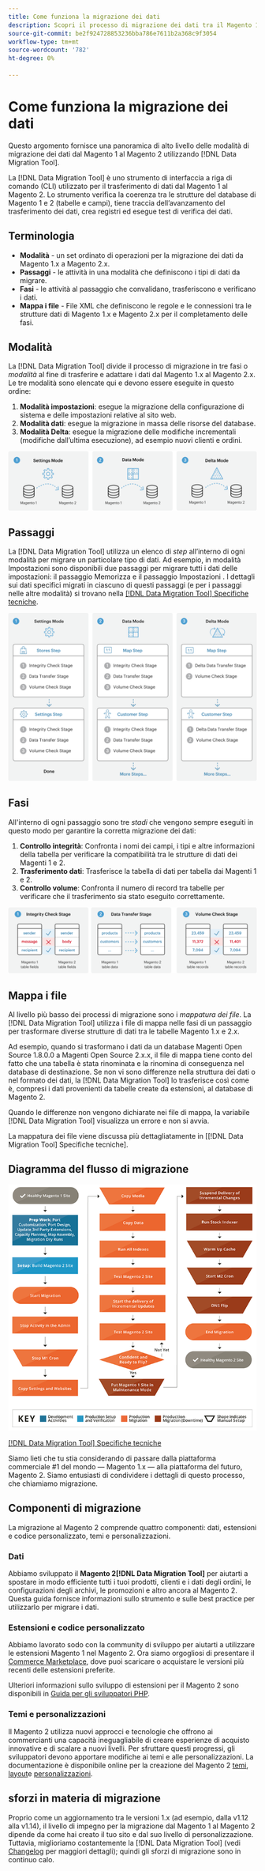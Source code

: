 ```yaml
---
title: Come funziona la migrazione dei dati
description: Scopri il processo di migrazione dei dati tra il Magento 1 e il Magento 2, compresi la terminologia, i diagrammi del flusso di lavoro e i passaggi.
source-git-commit: be2f924728853236bba786e7611b2a368c9f3054
workflow-type: tm+mt
source-wordcount: '782'
ht-degree: 0%

---
```



# Come funziona la migrazione dei dati

Questo argomento fornisce una panoramica di alto livello delle modalità di migrazione dei dati dal Magento 1 al Magento 2 utilizzando [!DNL Data Migration Tool].

La [!DNL Data Migration Tool] è uno strumento di interfaccia a riga di comando (CLI) utilizzato per il trasferimento di dati dal Magento 1 al Magento 2. Lo strumento verifica la coerenza tra le strutture del database di Magento 1 e 2 (tabelle e campi), tiene traccia dell’avanzamento del trasferimento dei dati, crea registri ed esegue test di verifica dei dati.

## Terminologia

* **Modalità** - un set ordinato di operazioni per la migrazione dei dati da Magento 1.x a Magento 2.x.
* **Passaggi** - le attività in una modalità che definiscono i tipi di dati da migrare.
* **Fasi** - le attività al passaggio che convalidano, trasferiscono e verificano i dati.
* **Mappa i file** - File XML che definiscono le regole e le connessioni tra le strutture dati di Magento 1.x e Magento 2.x per il completamento delle fasi.

## Modalità

La [!DNL Data Migration Tool] divide il processo di migrazione in tre fasi o *modalità* al fine di trasferire e adattare i dati dal Magento 1.x al Magento 2.x. Le tre modalità sono elencate qui e devono essere eseguite in questo ordine:

1. **Modalità impostazioni**: esegue la migrazione della configurazione di sistema e delle impostazioni relative al sito web.
1. **Modalità dati**: esegue la migrazione in massa delle risorse del database.
1. **Modalità Delta**: esegue la migrazione delle modifiche incrementali (modifiche dall’ultima esecuzione), ad esempio nuovi clienti e ordini.

![Modalità di migrazione](../../assets/data-migration/MigrationModes2.png)

## Passaggi

La [!DNL Data Migration Tool] utilizza un elenco di *step* all’interno di ogni modalità per migrare un particolare tipo di dati. Ad esempio, in modalità Impostazioni sono disponibili due passaggi per migrare tutti i dati delle impostazioni: il passaggio Memorizza e il passaggio Impostazioni . I dettagli sui dati specifici migrati in ciascuno di questi passaggi (e per i passaggi nelle altre modalità) si trovano nella [[!DNL Data Migration Tool] Specifiche tecniche](technical-specification.md).

![Panoramica sulla migrazione](../../assets/data-migration/MigrationOverview2.png)

## Fasi

All&#39;interno di ogni passaggio sono tre *stadi* che vengono sempre eseguiti in questo modo per garantire la corretta migrazione dei dati:

1. **Controllo integrità**: Confronta i nomi dei campi, i tipi e altre informazioni della tabella per verificare la compatibilità tra le strutture di dati dei Magenti 1 e 2.
1. **Trasferimento dati**: Trasferisce la tabella di dati per tabella dai Magenti 1 e 2.
1. **Controllo volume**: Confronta il numero di record tra tabelle per verificare che il trasferimento sia stato eseguito correttamente.

![Fasi della migrazione](../../assets/data-migration/MigrationSteps2.png)

## Mappa i file

Al livello più basso dei processi di migrazione sono i *mappatura dei file*. La [!DNL Data Migration Tool] utilizza i file di mappa nelle fasi di un passaggio per trasformare diverse strutture di dati tra le tabelle Magento 1.x e 2.x.

Ad esempio, quando si trasformano i dati da un database Magenti Open Source 1.8.0.0 a Magenti Open Source 2.x.x, il file di mappa tiene conto del fatto che una tabella è stata rinominata e la rinomina di conseguenza nel database di destinazione. Se non vi sono differenze nella struttura dei dati o nel formato dei dati, la [!DNL Data Migration Tool] lo trasferisce così come è, compresi i dati provenienti da tabelle create da estensioni, al database di Magento 2.

Quando le differenze non vengono dichiarate nei file di mappa, la variabile [!DNL Data Migration Tool] visualizza un errore e non si avvia.

La mappatura dei file viene discussa più dettagliatamente in [[!DNL Data Migration Tool] Specifiche tecniche].

## Diagramma del flusso di migrazione

![Flusso di migrazione](../../assets/data-migration/migration_flow.png)

[[!DNL Data Migration Tool] Specifiche tecniche](technical-specification.md)

Siamo lieti che tu stia considerando di passare dalla piattaforma commerciale #1 del mondo — Magento 1.x — alla piattaforma del futuro, Magento 2. Siamo entusiasti di condividere i dettagli di questo processo, che chiamiamo migrazione.

## Componenti di migrazione

La migrazione al Magento 2 comprende quattro componenti: dati, estensioni e codice personalizzato, temi e personalizzazioni.

### Dati

Abbiamo sviluppato il **Magento 2[!DNL Data Migration Tool]** per aiutarti a spostare in modo efficiente tutti i tuoi prodotti, clienti e i dati degli ordini, le configurazioni degli archivi, le promozioni e altro ancora al Magento 2. Questa guida fornisce informazioni sullo strumento e sulle best practice per utilizzarlo per migrare i dati.

### Estensioni e codice personalizzato

Abbiamo lavorato sodo con la community di sviluppo per aiutarti a utilizzare le estensioni Magento 1 nel Magento 2. Ora siamo orgogliosi di presentare il [Commerce Marketplace](https://marketplace.magento.com/), dove puoi scaricare o acquistare le versioni più recenti delle estensioni preferite.

Ulteriori informazioni sullo sviluppo di estensioni per il Magento 2 sono disponibili in [Guida per gli sviluppatori PHP](https://developer.adobe.com/commerce/php/development/).

### Temi e personalizzazioni

Il Magento 2 utilizza nuovi approcci e tecnologie che offrono ai commercianti una capacità ineguagliabile di creare esperienze di acquisto innovative e di scalare a nuovi livelli. Per sfruttare questi progressi, gli sviluppatori devono apportare modifiche ai temi e alle personalizzazioni. La documentazione è disponibile online per la creazione del Magento 2 [temi](https://developer.adobe.com/commerce/frontend-core/guide/themes/), [layout](https://developer.adobe.com/commerce/frontend-core/guide/layouts/)e [personalizzazioni](https://developer.adobe.com/commerce/frontend-core/guide/layouts/xml-manage/).

## sforzi in materia di migrazione

Proprio come un aggiornamento tra le versioni 1.x (ad esempio, dalla v1.12 alla v1.14), il livello di impegno per la migrazione dal Magento 1 al Magento 2 dipende da come hai creato il tuo sito e dal suo livello di personalizzazione.
Tuttavia, miglioriamo costantemente la [!DNL Data Migration Tool] (vedi [Changelog](https://github.com/magento/data-migration-tool/blob/2.3/CHANGELOG.md) per maggiori dettagli); quindi gli sforzi di migrazione sono in continuo calo.
